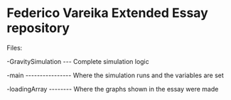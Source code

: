 # Federico Vareika Extended Essay repository

Files:


-GravitySimulation --- Complete simulation logic

-main ---------------- Where the simulation runs and the variables are set

-loadingArray -------- Where the graphs shown in the essay were made

